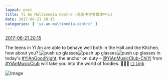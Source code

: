 ```yaml
---
layout: post
title: Yi An Multimedia Centre (易安中学多媒体中心)
date: 2017-06-21 20:15
categories: [ 'yi-an-multimedia-centre' ]
---
```


<div class="weibo-info">
  <a href="http://weibo.com/6196825252/F8SLyjkMK">2017-06-21 20:15</a>
</div>

The teens in Yi An are able to behave well both in the Hall and the Kitchen, how about you? ![push up glasses](http://img.t.sinajs.cn/t4/appstyle/expression/ext/normal/fc/moren_bbjdnew_org.png)![push up glasses](http://img.t.sinajs.cn/t4/appstyle/expression/ext/normal/fc/moren_bbjdnew_org.png)![push up glasses](http://img.t.sinajs.cn/t4/appstyle/expression/ext/normal/fc/moren_bbjdnew_org.png) In today's [#YiAnGoodNight](http://weibo.com/p/10080892b104a59bff303ca883e7931b5b916e), the anchor on duty – [@YiAnMusicClub-ChiYi](http://weibo.com/u/6117581836) from [#YiAnMusicClub](http://weibo.com/p/100808beae2e3e05b17b64f63ebedca39f19b2) will take you into the world of foodies. :metal::metal::metal: [❏ Link](http://m.ximalaya.com/78339006/sound/41471960)

<!-- more -->

![Image](http://wx3.sinaimg.cn/mw690/006Lnfkogy1fgt31bphddj31jk2bchdv.jpg)
